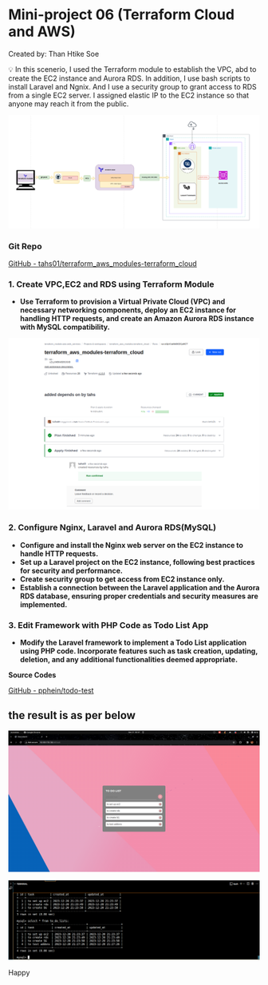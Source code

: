 # Mini-project 06 (Terraform Cloud and AWS)

Created by: Than Htike Soe

<aside>
💡 In this scenerio, I used the Terraform module to establish the VPC, abd to create the EC2 instance and Aurora RDS. In addition, I use bash scripts to install Laravel and Ngnix. And I use a security group to grant access to RDS from a single EC2 server. I assigned elastic IP to the EC2 instance so that anyone may reach it from the public.

</aside>

![Untitled](screenshots/Untitled.png)

### Git Repo

[GitHub - tahs01/terraform_aws_modules-terraform_cloud](https://github.com/tahs01/terraform_aws_modules-terraform_cloud.git)

### 1. **Create VPC,EC2 and RDS using Terraform Module**

- **Use Terraform to  provision a Virtual Private Cloud (VPC) and necessary networking components, deploy an EC2 instance for handling HTTP requests, and create an Amazon Aurora RDS instance with MySQL compatibility.**

![Screenshot from 2024-01-01 06-14-37.png](screenshots/Screenshot_from_2024-01-01_06-14-37.png)

### 2. Configure Nginx, Laravel and Aurora RDS(MySQL)

- **Configure and install the Nginx web server on the EC2 instance to handle HTTP requests.**
- **Set up a Laravel project on the EC2 instance, following best practices for security and performance.**
- ****************Create security group to get access from EC2 instance only.****************
- **Establish a connection between the Laravel application and the Aurora RDS database, ensuring proper credentials and security measures are implemented.**

### 3. **Edit Framework with PHP Code as Todo List App**

- **Modify the Laravel framework to implement a Todo List application using PHP code. Incorporate features such as task creation, updating, deletion, and any additional functionalities deemed appropriate.**

************************Source Codes************************

[GitHub - pphein/todo-test](https://github.com/pphein/todo-test.git)

## the result is as per below

![Untitled 7.png](screenshots/Untitled_7.png)

![Untitled 8.png](screenshots/Untitled_8.png)

Happy